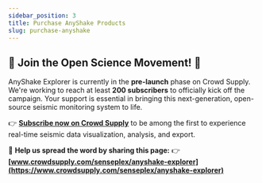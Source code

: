 ```yaml
---
sidebar_position: 3
title: Purchase AnyShake Products
slug: purchase-anyshake
---
```


## 🚀 **Join the Open Science Movement!** 🚀

AnyShake Explorer is currently in the **pre-launch** phase on Crowd Supply. We're working to reach at least **200 subscribers** to officially kick off the campaign. Your support is essential in bringing this next-generation, open-source seismic monitoring system to life.

👉 **[Subscribe now on Crowd Supply](https://www.crowdsupply.com/senseplex/anyshake-explorer)** to be among the first to experience real-time seismic data visualization, analysis, and export.

🔗 **Help us spread the word by sharing this page:**
👉 **[www.crowdsupply.com/senseplex/anyshake-explorer](https://www.crowdsupply.com/senseplex/anyshake-explorer)**

